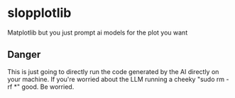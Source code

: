 # slopplotlib
Matplotlib but you just prompt ai models for the plot you want

## Danger
This is just going to directly run the code generated by the AI directly on your machine. If you're worried about the LLM running a cheeky "sudo rm -rf *" good. Be worried.

